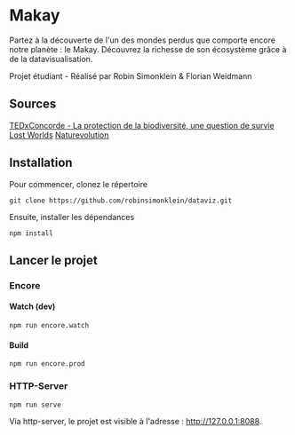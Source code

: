 # Makay

Partez à la découverte de l'un des mondes perdus que comporte encore notre planète : le Makay. Découvrez la richesse de son écosystème grâce à de la  datavisualisation.

Projet étudiant - Réalisé par Robin Simonklein & Florian Weidmann

## Sources

[TEDxConcorde - La protection de la biodiversité, une question de survie](https://vimeo.com/38194065)
[Lost Worlds](https://www.lost-worlds.org/)
[Naturevolution](https://www.naturevolution.org/)

## Installation

Pour commencer, clonez le répertoire
```
git clone https://github.com/robinsimonklein/dataviz.git
```

Ensuite, installer les dépendances
```
npm install
```

## Lancer le projet
### Encore
#### Watch (dev)
```
npm run encore.watch
```

#### Build 
```
npm run encore.prod
```

### HTTP-Server
```
npm run serve
```

Via http-server, le projet est visible à l'adresse : http://127.0.0.1:8088.
